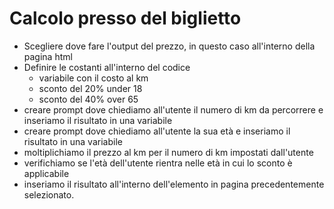 # Calcolo presso del biglietto

- Scegliere dove fare l'output del prezzo, in questo caso all'interno della pagina html
- Definire le costanti all'interno del codice
  - variabile con il costo al km
  - sconto del 20% under 18
  - sconto del 40% over 65
- creare prompt dove chiediamo all'utente il numero di km da percorrere e inseriamo il risultato in una variabile
- creare prompt dove chiediamo all'utente la sua età e inseriamo il risultato in una variabile
- moltiplichiamo il prezzo al km per il numero di km impostati dall'utente
- verifichiamo se l'età dell'utente rientra nelle età in cui lo sconto è applicabile
- inseriamo il risultato all'interno dell'elemento in pagina precedentemente selezionato.
